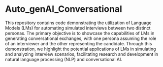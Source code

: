 # Auto_genAI_Conversational
This repository contains code demonstrating the utilization of Language Models (LMs) for automating simulated interviews between two distinct personas. The primary objective is to showcase the capabilities of LMs in generating conversational exchanges, with one persona assuming the role of an interviewer and the other representing the candidate. Through this demonstration, we highlight the potential applications of LMs in simulating and analyzing interview scenarios, facilitating research and development in natural language processing (NLP) and conversational AI.




